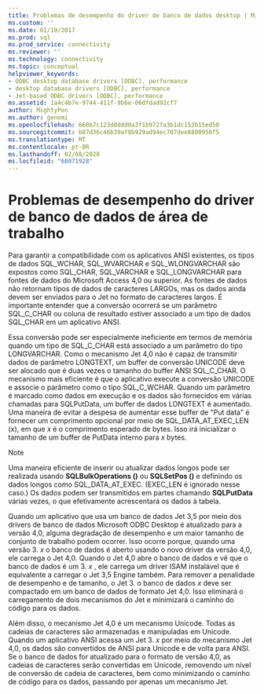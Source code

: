 ```yaml
---
title: Problemas de desempenho do driver de banco de dados desktop | Microsoft Docs
ms.custom: ''
ms.date: 01/19/2017
ms.prod: sql
ms.prod_service: connectivity
ms.reviewer: ''
ms.technology: connectivity
ms.topic: conceptual
helpviewer_keywords:
- ODBC desktop database drivers [ODBC], performance
- desktop database drivers [ODBC], performance
- Jet-based ODBC drivers [ODBC], performance
ms.assetid: 1a4c4b7e-9744-411f-9b6e-06dfdad92cf7
author: MightyPen
ms.author: genemi
ms.openlocfilehash: 660b7c123d0ddd0a3f1b972fa3b1dc153b15ed50
ms.sourcegitcommit: b87d36c46b39af8b929ad94ec707dee8800950f5
ms.translationtype: MT
ms.contentlocale: pt-BR
ms.lasthandoff: 02/08/2020
ms.locfileid: "68071928"
---
```

# <a name="desktop-database-driver-performance-issues"></a>Problemas de desempenho do driver de banco de dados de área de trabalho
Para garantir a compatibilidade com os aplicativos ANSI existentes, os tipos de dados SQL_WCHAR, SQL_WVARCHAR e SQL_WLONGVARCHAR são expostos como SQL_CHAR, SQL_VARCHAR e SQL_LONGVARCHAR para fontes de dados do Microsoft Access 4,0 ou superior. As fontes de dados não retornam tipos de dados de caracteres LARGOs, mas os dados ainda devem ser enviados para o Jet no formato de caracteres largos. É importante entender que a conversão ocorrerá se um parâmetro SQL_C_CHAR ou coluna de resultado estiver associado a um tipo de dados SQL_CHAR em um aplicativo ANSI.  
  
 Essa conversão pode ser especialmente ineficiente em termos de memória quando um tipo de SQL_C_CHAR está associado a um parâmetro do tipo LONGVARCHAR. Como o mecanismo Jet 4,0 não é capaz de transmitir dados de parâmetro LONGTEXT, um buffer de conversão UNICODE deve ser alocado que é duas vezes o tamanho do buffer ANSI SQL_C_CHAR. O mecanismo mais eficiente é que o aplicativo execute a conversão UNICODE e associe o parâmetro como o tipo SQL_C_WCHAR. Quando um parâmetro é marcado como dados em execução e os dados são fornecidos em várias chamadas para SQLPutData, um buffer de dados LONGTEXT é aumentado. Uma maneira de evitar a despesa de aumentar esse buffer de "Put data" é fornecer um comprimento opcional por meio de SQL_DATA_AT_EXEC_LEN (x), em que *x* é o comprimento esperado de bytes. Isso irá inicializar o tamanho de um buffer de PutData interno para *x* bytes.  
  
> [!NOTE]  
>  Uma maneira eficiente de inserir ou atualizar dados longos pode ser realizada usando **SQLBulkOperations ()** ou **SQLSetPos ()** e definindo os dados longos como SQL_DATA_AT_EXEC. (EXEC_LEN é ignorado nesse caso.) Os dados podem ser transmitidos em partes chamando **SQLPutData** várias vezes, o que efetivamente acrescentará os dados à tabela.  
  
 Quando um aplicativo que usa um banco de dados Jet 3,5 por meio dos drivers de banco de dados Microsoft ODBC Desktop é atualizado para a versão 4,0, alguma degradação de desempenho e um maior tamanho de conjunto de trabalho podem ocorrer. Isso ocorre porque, quando uma versão 3. *x* o banco de dados é aberto usando o novo driver da versão 4,0, ele carrega o Jet 4,0. Quando o Jet 4,0 abre o banco de dados e vê que o banco de dados é um 3. *x* , ele carrega um driver ISAM instalável que é equivalente a carregar o Jet 3,5 Engine também. Para remover a penalidade de desempenho e de tamanho, o Jet 3. o banco de dados *x* deve ser compactado em um banco de dados de formato Jet 4,0. Isso eliminará o carregamento de dois mecanismos do Jet e minimizará o caminho do código para os dados.  
  
 Além disso, o mecanismo Jet 4,0 é um mecanismo Unicode. Todas as cadeias de caracteres são armazenadas e manipuladas em Unicode. Quando um aplicativo ANSI acessa um Jet 3. *x* por meio do mecanismo Jet 4,0, os dados são convertidos de ANSI para Unicode e de volta para ANSI. Se o banco de dados for atualizado para o formato de versão 4,0, as cadeias de caracteres serão convertidas em Unicode, removendo um nível de conversão de cadeia de caracteres, bem como minimizando o caminho de código para os dados, passando por apenas um mecanismo Jet.
